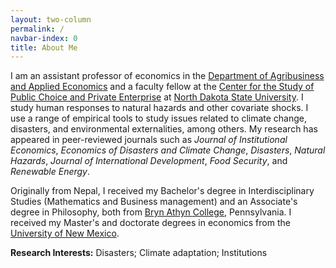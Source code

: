 ```yaml
---
layout: two-column
permalink: /
navbar-index: 0
title: About Me
---
```


I am an assistant professor of economics in the [Department of Agribusiness and Applied Economics][5] and a faculty fellow at the [Center for the Study of Public Choice and Private Enterprise][6] at [North Dakota State University][4]. I study human responses to natural hazards and other covariate shocks. I use a range of empirical tools to study issues related to climate change, disasters, and environmental externalities, among others. My research has appeared in peer-reviewed journals such as *Journal of Institutional Economics*, *Economics of Disasters and Climate Change*, *Disasters*, *Natural Hazards*, *Journal of International Development*, *Food Security*, and *Renewable Energy*. 

Originally from Nepal, I received my Bachelor's degree in Interdisciplinary Studies (Mathematics and Business management) and an Associate's degree in Philosophy, both from [Bryn Athyn College][1], Pennsylvania. I received my Master's and doctorate degrees in economics from the [University of New Mexico][2]. 

**Research Interests:**
Disasters; Climate adaptation; Institutions

[1]: https://brynathyn.edu/
[2]: http://econ.unm.edu
[4]: https://www.ndsu.edu/
[5]: https://www.ag.ndsu.edu/agecon
[6]: https://www.ndsu.edu/centers/pcpe/
